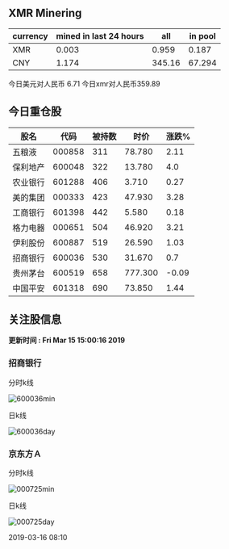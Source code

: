 ## XMR Minering

|currency|mined in last 24 hours|all|in pool|
|---|---|---|---|
|XMR|0.003|0.959|0.187|
|CNY|1.174|345.16|67.294|

今日美元对人民币 6.71	今日xmr对人民币359.89


## 今日重仓股 

|股名|代码|被持数|时价|涨跌%|
|---|---|---|---|---|
|五粮液|000858|311|78.780|2.11|
|保利地产|600048|322|13.780|4.0|
|农业银行|601288|406|3.710|0.27|
|美的集团|000333|423|47.930|3.28|
|工商银行|601398|442|5.580|0.18|
|格力电器|000651|504|46.920|3.21|
|伊利股份|600887|519|26.590|1.03|
|招商银行|600036|530|31.670|0.7|
|贵州茅台|600519|658|777.300|-0.09|
|中国平安|601318|690|73.850|1.44|

## 关注股信息
**更新时间 : Fri Mar 15 15:00:16 2019**
### 招商银行 
分时k线

![600036min](http://image.sinajs.cn/newchart/min/n/sh600036.gif)

日k线

![600036day](http://image.sinajs.cn/newchart/daily/n/sh600036.gif)

### 京东方Ａ 
分时k线

![000725min](http://image.sinajs.cn/newchart/min/n/sz000725.gif)

日k线

![000725day](http://image.sinajs.cn/newchart/daily/n/sz000725.gif)

2019-03-16 08:10